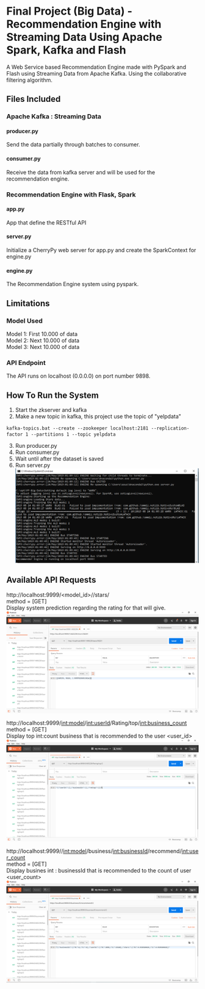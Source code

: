 # Final Project (Big Data) - Recommendation Engine with Streaming Data Using Apache Spark, Kafka and Flash 
A Web Service based Recommendation Engine made with PySpark and Flash using Streaming Data from Apache Kafka. Using the collaborative filtering algorithm.
## Files Included 
### Apache Kafka : Streaming Data 
#### producer.py 
Send the data partially through batches to consumer. 
#### consumer.py
Receive the data from kafka server and will be used for the recommendation engine. 
### Recommendation Engine with Flask, Spark 
#### app.py 
App that define the RESTful API 
#### server.py 
Initialize a CherryPy web server for app.py and create the SparkContext for engine.py 
#### engine.py 
The Recommendation Engine system using pyspark. 
## Limitations 
### Model Used
Model 1: First 10.000 of data <br>
Model 2: Next 10.000 of data <br>
Model 3: Next 10.000 of data
### API Endpoint
The API runs on localhost (0.0.0.0) on port number 9898.
## How To Run the System 
1. Start the zkserver and kafka 
2. Make a new topic in kafka, this project use the topic of "yelpdata"
```
kafka-topics.bat --create --zookeeper localhost:2181 --replication-factor 1 --partitions 1 --topic yelpdata
```
3. Run producer.py
4. Run consumer.py
5. Wait until after the dataset is saved
6. Run server.py 
![1](img/enginerunning.png)
## Available API Requests
http://localhost:9999/<model_id>/<userId>/stars/<businessIid> <br>
method = [GET] <br>
Display system prediction regarding the rating for <businessId> that <userId> will give. <br>
![2](img/hasilapi.png)
  
http://localhost:9999/<int:model>/<int:userId>/Rating/top/<int:business_count> <br>
method = [GET] <br>
Display top int:count business that is recommended to the user <user_id> <br>
![3](img/hasilapi2.png)

http://localhost:9999//<int:model>/business/<int:businessId>/recommend/<int:user_count> <br>
method = [GET] <br>
Display busines int : businessId that is recommended to the count of user <user_count> <br>
![4](img/hasilapi3.png)

